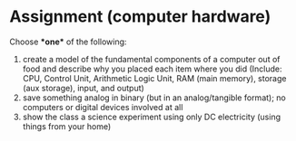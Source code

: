 # Assignment \(computer hardware\)

Choose **\*one\*** of the following:

1. create a model of the fundamental components of a computer out of food and describe why you placed each item where you did \(Include: CPU, Control Unit, Arithmetic Logic Unit, RAM \(main memory\), storage \(aux storage\), input, and output\)
2. save something analog in binary \(but in an analog/tangible format\); no computers or digital devices involved at all
3. show the class a science experiment using only DC electricity \(using things from your home\)

